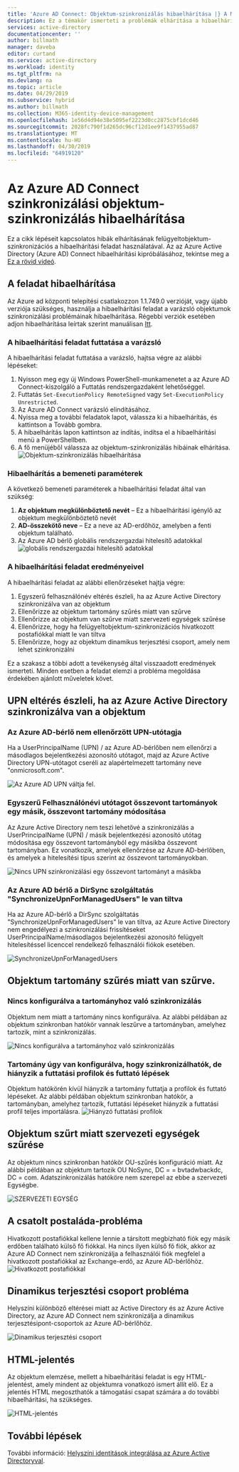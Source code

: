 ```yaml
---
title: 'Azure AD Connect: Objektum-szinkronizálás hibaelhárítása |} A Microsoft Docs'
description: Ez a témakör ismerteti a problémák elhárítása a hibaelhárítási feladat használatával felügyeltobjektum-szinkronizációs.
services: active-directory
documentationcenter: ''
author: billmath
manager: daveba
editor: curtand
ms.service: active-directory
ms.workload: identity
ms.tgt_pltfrm: na
ms.devlang: na
ms.topic: article
ms.date: 04/29/2019
ms.subservice: hybrid
ms.author: billmath
ms.collection: M365-identity-device-management
ms.openlocfilehash: 1e56d4d94e38e5095ef2223d0cc2875cbf1dcd46
ms.sourcegitcommit: 2028fc790f1d265dc96cf12d1ee9f1437955ad87
ms.translationtype: MT
ms.contentlocale: hu-HU
ms.lasthandoff: 04/30/2019
ms.locfileid: "64919120"
---
```

# <a name="troubleshoot-object-synchronization-with-azure-ad-connect-sync"></a>Az Azure AD Connect szinkronizálási objektum-szinkronizálás hibaelhárítása
Ez a cikk lépéseit kapcsolatos hibák elhárításának felügyeltobjektum-szinkronizációs a hibaelhárítási feladat használatával. Az az Azure Active Directory (Azure AD) Connect hibaelhárítási kipróbálásához, tekintse meg a [Ez a rövid videó](https://aka.ms/AADCTSVideo).

## <a name="troubleshooting-task"></a>A feladat hibaelhárítása
Az Azure ad központi telepítési csatlakozzon 1.1.749.0 verzióját, vagy újabb verziója szükséges, használja a hibaelhárítási feladat a varázsló objektumok szinkronizálási problémáinak hibaelhárítása. Régebbi verziók esetében adjon hibaelhárítása leírtak szerint manuálisan [Itt](tshoot-connect-object-not-syncing.md).

### <a name="run-the-troubleshooting-task-in-the-wizard"></a>A hibaelhárítási feladat futtatása a varázsló
A hibaelhárítási feladat futtatása a varázsló, hajtsa végre az alábbi lépéseket:

1.  Nyisson meg egy új Windows PowerShell-munkamenetet a az Azure AD Connect-kiszolgáló a Futtatás rendszergazdaként lehetőséggel.
2.  Futtatás `Set-ExecutionPolicy RemoteSigned` vagy `Set-ExecutionPolicy Unrestricted`.
3.  Az Azure AD Connect varázsló elindításához.
4.  Nyissa meg a további feladatok lapot, válassza ki a hibaelhárítás, és kattintson a Tovább gombra.
5.  A hibaelhárítás lapon kattintson az indítás, indítsa el a hibaelhárítási menü a PowerShellben.
6.  A fő menüjéből válassza az objektum-szinkronizálás hibáinak elhárítása.
![Objektum-szinkronizálás hibaelhárítása](media/tshoot-connect-objectsync/objsynch11.png)

### <a name="troubleshooting-input-parameters"></a>Hibaelhárítás a bemeneti paraméterek
A következő bemeneti paraméterek a hibaelhárítási feladat által van szükség:
1.  **Az objektum megkülönböztető nevét** – Ez a hibaelhárítási igénylő az objektum megkülönböztető nevét
2.  **AD-összekötő neve** – Ez a neve az AD-erdőhöz, amelyben a fenti objektum található.
3.  Az Azure AD bérlő globális rendszergazdai hitelesítő adatokkal ![globális rendszergazdai hitelesítő adatokkal](media/tshoot-connect-objectsync/objsynch1.png)

### <a name="understand-the-results-of-the-troubleshooting-task"></a>A hibaelhárítási feladat eredményeivel
A hibaelhárítási feladat az alábbi ellenőrzéseket hajtja végre:

1.  Egyszerű felhasználónév eltérés észleli, ha az Azure Active Directory szinkronizálva van az objektum
2.  Ellenőrizze az objektum tartomány szűrés miatt van szűrve
3.  Ellenőrizze az objektum van szűrve miatt szervezeti egységek szűrése
4.  Ellenőrizze, hogy ha felügyeltobjektum-szinkronizációs hivatkozott postafiókkal miatt le van tiltva
5. Ellenőrizze, hogy az objektum dinamikus terjesztési csoport, amely nem lehet szinkronizálni

Ez a szakasz a többi adott a tevékenység által visszaadott eredmények ismerteti. Minden esetben a feladat elemzi a probléma megoldása érdekében ajánlott műveletek követ.

## <a name="detect-upn-mismatch-if-object-is-synced-to-azure-active-directory"></a>UPN eltérés észleli, ha az Azure Active Directory szinkronizálva van a objektum
### <a name="upn-suffix-is-not-verified-with-azure-ad-tenant"></a>Az Azure AD-bérlő nem ellenőrzött UPN-utótagja
Ha a UserPrincipalName (UPN) / az Azure AD-bérlőben nem ellenőrzi a másodlagos bejelentkezési azonosító utótagot, majd az Azure Active Directory UPN-utótagot cseréli az alapértelmezett tartomány neve "onmicrosoft.com".

![Az Azure AD UPN váltja fel.](media/tshoot-connect-objectsync/objsynch2.png)

### <a name="changing-upn-suffix-from-one-federated-domain-to-another-federated-domain"></a>Egyszerű Felhasználónévi utótagot összevont tartományok egy másik, összevont tartomány módosítása
Az Azure Active Directory nem teszi lehetővé a szinkronizálás a UserPrincipalName (UPN) / másik bejelentkezési azonosító utótag módosítása egy összevont tartományból egy másikba összevont tartományban. Ez vonatkozik, amelyek ellenőrzése az Azure AD-bérlőben, és amelyek a hitelesítési típus szerint az összevont tartományokban.

![Nincs UPN szinkronizálási egy összevont tartományt a másikba](media/tshoot-connect-objectsync/objsynch3.png) 

### <a name="azure-ad-tenant-dirsync-feature-synchronizeupnformanagedusers-is-disabled"></a>Az Azure AD bérlő a DirSync szolgáltatás "SynchronizeUpnForManagedUsers" le van tiltva
Ha az Azure AD-bérlő a DirSync szolgáltatás "SynchronizeUpnForManagedUsers" le van tiltva, az Azure Active Directory nem engedélyezi a szinkronizálási frissítéseket UserPrincipalName/másodlagos bejelentkezési azonosító felügyelt hitelesítéssel licenccel rendelkező felhasználói fiókok esetében.

![SynchronizeUpnForManagedUsers](media/tshoot-connect-objectsync/objsynch4.png)

## <a name="object-is-filtered-due-to-domain-filtering"></a>Objektum tartomány szűrés miatt van szűrve.
### <a name="domain-is-not-configured-to-sync"></a>Nincs konfigurálva a tartományhoz való szinkronizálás
Objektum nem miatt a tartomány nincs konfigurálva. Az alábbi példában az objektum szinkronban hatókör vannak leszűrve a tartományban, amelyhez tartozik, mint a szinkronizálás.

![Nincs konfigurálva a tartományhoz való szinkronizálás](media/tshoot-connect-objectsync/objsynch5.png)

### <a name="domain-is-configured-to-sync-but-is-missing-run-profilesrun-steps"></a>Tartomány úgy van konfigurálva, hogy szinkronizálhatók, de hiányzik a futtatási profilok és futtató lépések
Objektum hatókörén kívül hiányzik a tartomány futtatja a profilok és futtató lépéseket. Az alábbi példában objektum szinkronban hatókör, a tartományban, amelyhez tartozik, futtatási lépéseket hiányzik a futtatási profil teljes importálásra.
![Hiányzó futtatási profilok](media/tshoot-connect-objectsync/objsynch6.png)

## <a name="object-is-filtered-due-to-ou-filtering"></a>Objektum szűrt miatt szervezeti egységek szűrése
Az objektum nincs szinkronban hatókör OU-szűrés konfiguráció miatt. Az alábbi példában az objektum tartozik OU NoSync, DC = = bvtadwbackdc, DC = com.  Adatszinkronizálás hatóköre nem szerepel az ebbe a szervezeti Egységbe.</br>

![SZERVEZETI EGYSÉG](./media/tshoot-connect-objectsync/objsynch7.png)

## <a name="linked-mailbox-issue"></a>A csatolt postaláda-probléma
Hivatkozott postafiókkal kellene lennie a társított megbízható fiók egy másik erdőben található külső fő fiókkal. Ha nincs ilyen külső fő fiók, akkor az Azure AD Connect nem szinkronizálja a felhasználói fiók megfelel a hivatkozott postafiókkal az Exchange-erdő, az Azure AD-bérlőhöz.</br>
![Hivatkozott postafiókkal](./media/tshoot-connect-objectsync/objsynch12.png)

## <a name="dynamic-distribution-group-issue"></a>Dinamikus terjesztési csoport probléma
Helyszíni különböző eltérései miatt az Active Directory és az Azure Active Directory, az Azure AD Connect nem szinkronizálja a dinamikus terjesztésipont-csoportok az Azure AD-bérlőhöz.

![Dinamikus terjesztési csoport](./media/tshoot-connect-objectsync/objsynch13.png)

## <a name="html-report"></a>HTML-jelentés
Az objektum elemzése, mellett a hibaelhárítási feladat is egy HTML-jelentést, amely mindent az objektumra vonatkozó ismert állít elő. Ez a jelentés HTML megoszthatók a támogatási csapat számára a do további hibaelhárítási, ha szükséges.

![HTML-jelentés](media/tshoot-connect-objectsync/objsynch8.png)

## <a name="next-steps"></a>További lépések
További információ: [Helyszíni identitások integrálása az Azure Active Directoryval](whatis-hybrid-identity.md).
